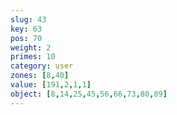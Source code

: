 ```yaml
---
slug: 43
key: 63
pos: 70
weight: 2
primes: 10
category: user
zones: [8,40]
value: [191,2,1,1]
object: [8,14,25,45,56,66,73,80,89]
---
```

